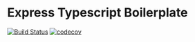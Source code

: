 Express Typescript Boilerplate
===
[![Build Status](https://travis-ci.org/prooofzizoo/express-typescript-boilerplate.svg?branch=master)](https://travis-ci.org/prooofzizoo/express-typescript-boilerplate)
[![codecov](https://codecov.io/gh/prooofzizoo/express-typescript-boilerplate/branch/master/graph/badge.svg)](https://codecov.io/gh/prooofzizoo/express-typescript-boilerplate)

